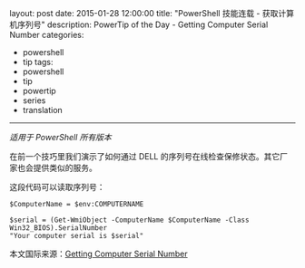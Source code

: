 ﻿layout: post
date: 2015-01-28 12:00:00
title: "PowerShell 技能连载 - 获取计算机序列号"
description: PowerTip of the Day - Getting Computer Serial Number
categories:
- powershell
- tip
tags:
- powershell
- tip
- powertip
- series
- translation
---
_适用于 PowerShell 所有版本_

在前一个技巧里我们演示了如何通过 DELL 的序列号在线检查保修状态。其它厂家也会提供类似的服务。

这段代码可以读取序列号：

    $ComputerName = $env:COMPUTERNAME
    
    $serial = (Get-WmiObject -ComputerName $ComputerName -Class Win32_BIOS).SerialNumber
    "Your computer serial is $serial"

<!--more-->
本文国际来源：[Getting Computer Serial Number](http://community.idera.com/powershell/powertips/b/tips/posts/getting-computer-serial-number)
